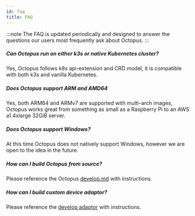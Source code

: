 ```yaml
---
id: faq
title: FAQ
---
```


:::note
The FAQ is updated periodically and designed to answer the questions our users most frequently ask about Octopus.
:::

##### Can Octopus run on either k3s or native Kubernetes cluster?

Yes, Octopus follows k8s api-extension and CRD model, it is compatible with both k3s and vanilla Kubernetes.

##### Does Octopus support ARM and AMD64

Yes, both ARM64 and ARMv7 are supported with multi-arch images, Octopus works great from something as small as a Raspberry Pi to an AWS a1.4xlarge 32GiB server.

##### Does Octopus support Windows?

At this time Octopus does not natively support Windows, however we are open to the idea in the future.

##### How can I build Octopus from source?

Please reference the Octopus <a href="https://github.com/cnrancher/octopus/blob/master/docs/octopus/develop.md" target="_blank">develop.md</a> with instructions.

##### How can I build custom device adaptor?

Please reference the [develop adaptor](./adaptors/develop) with instructions.
